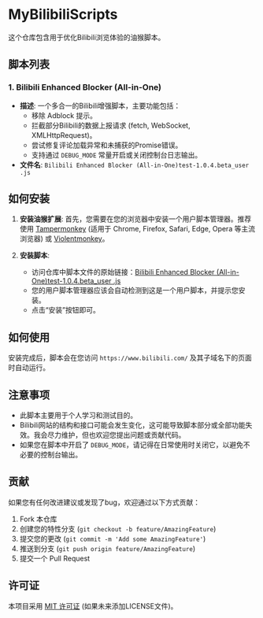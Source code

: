 # MyBilibiliScripts

这个仓库包含用于优化Bilibili浏览体验的油猴脚本。

## 脚本列表

### 1. Bilibili Enhanced Blocker (All-in-One)

- **描述**: 一个多合一的Bilibili增强脚本，主要功能包括：
    - 移除 Adblock 提示。
    - 拦截部分Bilibili的数据上报请求 (fetch, WebSocket, XMLHttpRequest)。
    - 尝试修复评论加载异常和未捕获的Promise错误。
    - 支持通过 `DEBUG_MODE` 常量开启或关闭控制台日志输出。
- **文件名**: `Bilibili Enhanced Blocker (All-in-One)test-1.0.4.beta_user .js`

## 如何安装

1.  **安装油猴扩展**: 
    首先，您需要在您的浏览器中安装一个用户脚本管理器。推荐使用 [Tampermonkey](https://www.tampermonkey.net/) (适用于 Chrome, Firefox, Safari, Edge, Opera 等主流浏览器) 或 [Violentmonkey](https://violentmonkey.github.io/)。

2.  **安装脚本**:
    -   访问仓库中脚本文件的原始链接：[Bilibili Enhanced Blocker (All-in-One)test-1.0.4.beta_user .js](https://raw.githubusercontent.com/fangzny1/MyBilibiliScripts/main/Bilibili%20Enhanced%20Blocker%20(All-in-One)test-1.0.4.beta_user%20.js)
    -   您的用户脚本管理器应该会自动检测到这是一个用户脚本，并提示您安装。
    -   点击“安装”按钮即可。

## 如何使用

安装完成后，脚本会在您访问 `https://www.bilibili.com/` 及其子域名下的页面时自动运行。

## 注意事项

-   此脚本主要用于个人学习和测试目的。
-   Bilibili网站的结构和接口可能会发生变化，这可能导致脚本部分或全部功能失效。我会尽力维护，但也欢迎您提出问题或贡献代码。
-   如果您在脚本中开启了 `DEBUG_MODE`，请记得在日常使用时关闭它，以避免不必要的控制台输出。

## 贡献

如果您有任何改进建议或发现了bug，欢迎通过以下方式贡献：

1.  Fork 本仓库
2.  创建您的特性分支 (`git checkout -b feature/AmazingFeature`)
3.  提交您的更改 (`git commit -m 'Add some AmazingFeature'`)
4.  推送到分支 (`git push origin feature/AmazingFeature`)
5.  提交一个 Pull Request

## 许可证

本项目采用 [MIT 许可证](LICENSE) (如果未来添加LICENSE文件)。
